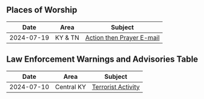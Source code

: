 ## Places of Worship 

| Date                | Area                       | Subject |
|---------------------|----------------------------|---------|
| 2024-07-19 | KY & TN | [Action then Prayer E-mail](https://github.com/nameless-and-blameless/TAG/wiki/Action-Then-Prayers)

## Law Enforcement Warnings and Advisories Table

| Date                | Area                       | Subject |
|---------------------|----------------------------|---------|
| 2024-07-10 | Central KY | [Terrorist Activity](https://github.com/nameless-and-blameless/TAG/wiki/_20240710-ALL-LAW-ENFORCEMENT)|

